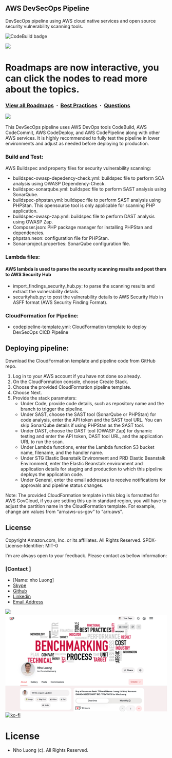 ## AWS DevSecOps Pipeline

DevSecOps pipeline using AWS cloud native services and open source security vulnerability scanning tools.

![CodeBuild badge](https://codebuild.us-west-2.amazonaws.com/badges?uuid=eyJlbmNyeXB0ZWREYXRhIjoieDJkVmY0VXl2bVRjaFdBYkRzZExTNS9ZTUZVQXE4Sy9GMkh1dk1sOE54VkJKcEowOGdXcnJiZDlGL1RGeXJGUmR5UHlWT1psaks2N1dKbk5qUSt6L1BnPSIsIml2UGFyYW1ldGVyU3BlYyI6InhST3ZVeEZ6bkxLWC9IZG4iLCJtYXRlcmlhbFNldFNlcmlhbCI6MX0%3D&branch=master)

![](https://i.imgur.com/waxVImv.png)

# Roadmaps are now interactive, you can click the nodes to read more about the topics.

### [View all Roadmaps](https://github.com/nholuongut/all-roadmaps) &nbsp;&middot;&nbsp; [Best Practices](https://github.com/nholuongut/all-roadmaps/blob/main/public/best-practices/) &nbsp;&middot;&nbsp; [Questions](https://www.linkedin.com/in/nholuong/)

![](https://i.imgur.com/waxVImv.png)


This DevSecOps pipeline uses AWS DevOps tools CodeBuild, AWS CodeCommit, AWS CodeDeploy, and AWS CodePipeline along with other AWS services.  It is highly recommended to fully test the pipeline in lower environments and adjust as needed before deploying to production.

### Build and Test: 
AWS Buildspec and property files for security vulnerability scanning:
* buildspec-owasp-depedency-check.yml: buildspec file to perform SCA analysis using OWASP Dependency-Check.
* buildspec-sonarqube.yml: buildspec file to perform SAST analysis using SonarQube.
* buildspec-phpstan.yml: buildspec file to perform SAST analysis using PHPStan. This opensource tool is only applicable for scanning PHP application.
* buildspec-owasp-zap.yml: buildspec file to perform DAST analysis using OWASP Zap.
* Composer.json: PHP package manager for installing PHPStan and dependencies.
* phpstan.neon: configuration file for PHPStan.
* Sonar-project.properties: SonarQube configuration file.

### Lambda files:
#### AWS lambda is used to parse the security scanning results and post them to AWS Security Hub
* import_findings_security_hub.py: to parse the scanning results and extract the vulnerability details.
* securityhub.py: to post the vulnerability details to AWS Security Hub in ASFF format (AWS Security Finding Format).

### CloudFormation for Pipeline:
* codepipeline-template.yml: CloudFormation template to deploy DevSecOps CICD Pipeline 

## Deploying pipeline:
Download the CloudFormation template and pipeline code from GitHub repo.

1.	Log in to your AWS account if you have not done so already. 
2.	On the CloudFormation console, choose Create Stack. 
3.	Choose the provided CloudFormation pipeline template. 
4.	Choose Next.
5.	Provide the stack parameters:
    *  Under Code, provide code details, such as repository name and the branch to trigger the pipeline.
    *	Under SAST, choose the SAST tool (SonarQube or PHPStan) for code analysis, enter the API token and the SAST tool URL. You can skip SonarQube details if using PHPStan as the SAST tool.
    *	Under DAST, choose the DAST tool (OWASP Zap) for dynamic testing and enter the API token, DAST tool URL, and the application URL to run the scan.
    *	Under Lambda functions, enter the Lambda function S3 bucket name, filename, and the handler name.
    *	Under STG Elastic Beanstalk Environment and PRD Elastic Beanstalk Environment, enter the Elastic Beanstalk environment and application details for staging and production to which this pipeline deploys the application code. 
    *	Under General, enter the email addresses to receive notifications for approvals and pipeline status changes. 


Note: The provided CloudFormation template in this blog is formatted for AWS GovCloud, if you are setting this up in standard region, you will have to adjust the partition name in the CloudFormation template. For example, change arn values from “arn:aws-us-gov” to “arn:aws”. 


## License
Copyright Amazon.com, Inc. or its affiliates. All Rights Reserved.
SPDX-License-Identifier: MIT-0

I'm are always open to your feedback.  Please contact as bellow information:
### [Contact ]
* [Name: nho Luong]
* [Skype](luongutnho_skype)
* [Github](https://github.com/nholuongut/)
* [Linkedin](https://www.linkedin.com/in/nholuong/)
* [Email Address](luongutnho@hotmail.com)

![](https://i.imgur.com/waxVImv.png)
![](bitfield.png)
[![ko-fi](https://ko-fi.com/img/githubbutton_sm.svg)](https://ko-fi.com/nholuong)

# License
* Nho Luong (c). All Rights Reserved.
